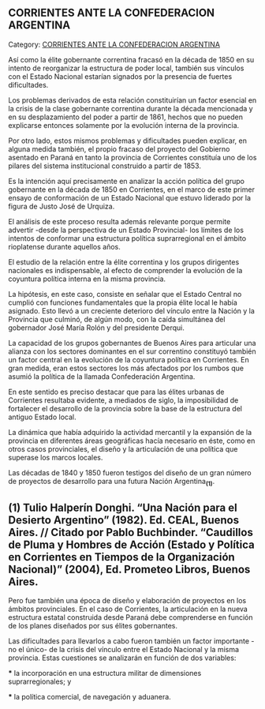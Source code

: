 ## CORRIENTES ANTE LA CONFEDERACION ARGENTINA

Category: [CORRIENTES ANTE LA CONFEDERACION ARGENTINA](http://descubrircorrientes.com.ar/2012/index.php/3555-historia-desde-1814-hasta-la-guerra-de-la-triple-alianza/de-pujol-a-pampin-tiempos-de-organizacion-administradora-1852-1862/corrientes-ante-la-confederacion-argentina)

Así como la élite gobernante correntina fracasó en la década de 1850 en su intento de reorganizar la estructura de poder local, también sus vínculos con el Estado Nacional estarían signados por la presencia de fuertes dificultades.

Los problemas derivados de esta relación constituirían un factor esencial en la crisis de la clase gobernante correntina durante la década mencionada y en su desplazamiento del poder a partir de 1861, hechos que no pueden explicarse entonces solamente por la evolución interna de la provincia.

Por otro lado, estos mismos problemas y dificultades pueden explicar, en alguna medida también, el propio fracaso del proyecto del Gobierno asentado en Paraná en tanto la provincia de Corrientes constituía uno de los pilares del sistema institucional construido a partir de 1853.

Es la intención aquí precisamente en analizar la acción política del grupo gobernante en la década de 1850 en Corrientes, en el marco de este primer ensayo de conformación de un Estado Nacional que estuvo liderado por la figura de Justo José de Urquiza.

El análisis de este proceso resulta además relevante porque permite advertir -desde la perspectiva de un Estado Provincial- los límites de los intentos de conformar una estructura política suprarregional en el ámbito rioplatense durante aquellos años.

El estudio de la relación entre la élite correntina y los grupos dirigentes nacionales es indispensable, al efecto de comprender la evolución de la coyuntura política interna en la misma provincia.

La hipótesis, en este caso, consiste en señalar que el Estado Central no cumplió con funciones fundamentales que la propia élite local le había asignado. Esto llevó a un creciente deterioro del vínculo entre la Nación y la Provincia que culminó, de algún modo, con la caída simultánea del gobernador José María Rolón y del presidente Derqui.

La capacidad de los grupos gobernantes de Buenos Aires para articular una alianza con los sectores dominantes en el sur correntino constituyó también un factor central en la evolución de la coyuntura política en Corrientes. En gran medida, eran estos sectores los más afectados por los rumbos que asumió la política de la llamada Confederación Argentina.

En este sentido es preciso destacar que para las élites urbanas de Corrientes resultaba evidente, a mediados de siglo, la imposibilidad de fortalecer el desarrollo de la provincia sobre la base de la estructura del antiguo Estado local.

La dinámica que había adquirido la actividad mercantil y la expansión de la provincia en diferentes áreas geográficas hacía necesario en éste, como en otros casos provinciales, el diseño y la articulación de una política que superase los marcos locales.

Las décadas de 1840 y 1850 fueron testigos del diseño de un gran número de proyectos de desarrollo para una futura Nación Argentina<sub><strong>(1)</strong></sub>.

## **(1)** Tulio Halperín Donghi. “Una Nación para el Desierto Argentino” (1982). Ed. CEAL, Buenos Aires. // Citado por Pablo Buchbinder. “Caudillos de Pluma y Hombres de Acción (Estado y Política en Corrientes en Tiempos de la Organización Nacional)” (2004), Ed. Prometeo Libros, Buenos Aires.

Pero fue también una época de diseño y elaboración de proyectos en los ámbitos provinciales. En el caso de Corrientes, la articulación en la nueva estructura estatal construida desde Paraná debe comprenderse en función de los planes diseñados por sus élites gobernantes.

Las dificultades para llevarlos a cabo fueron también un factor importante -no el único- de la crisis del vínculo entre el Estado Nacional y la misma provincia. Estas cuestiones se analizarán en función de dos variables:

**\*** la incorporación en una estructura militar de dimensiones suprarregionales; y

**\*** la política comercial, de navegación y aduanera.